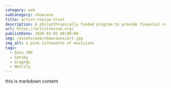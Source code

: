 ```yaml
---
category: web
subCategory: showcase
title: artist-rescue-trust
description: A philanthropically funded program to provide financial relief to Professional Artists and Creatives affected by COVID-19.
url: https://artistrescue.org/
publishDate: 2020-03-02 00:00:00
img: /assets/web/showcases/art.jpg
img_alt: a pink silhouette of musicians
tags:
  - Dato CMS
  - Gatsby
  - GraphQL
  - Netlify
---
```


this is markdown content
